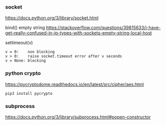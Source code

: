 ### socket
https://docs.python.org/3/library/socket.html

bind() empty string
https://stackoverflow.com/questions/39815633/i-have-get-really-confused-in-ip-types-with-sockets-empty-string-local-host

settimeout(v)
```
v = 0:    non blocking
v > 0:    raise socket.timeout error after v seconds
v = None: blocking
```

### python crypto
https://pycryptodome.readthedocs.io/en/latest/src/cipher/aes.html

`pip3 install pycrypto`

### subprocess
https://docs.python.org/3/library/subprocess.html#popen-constructor
